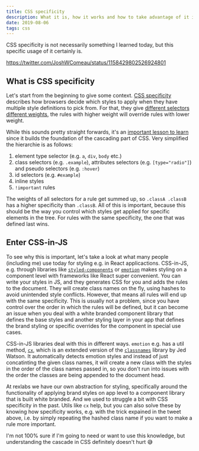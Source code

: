 ```yaml
---
title: CSS specificity
description: What it is, how it works and how to take advantage of it in the age of CSS-in-JS
date: 2019-08-06
tags: css
---
```


CSS specificity is not necessarily something I learned today, but this specific usage of it certainly is.

https://twitter.com/JoshWComeau/status/1158429802526924801

## What is CSS specificity

Let's start from the beginning to give some context. [CSS specificity](https://developer.mozilla.org/en-US/docs/Web/CSS/Specificity) describes how browsers decide which styles to apply when they have multiple style definitions to pick from. For that, they give [different selectors different weights](https://specifishity.com/), the rules with higher weight will override rules with lower weight.

While this sounds pretty straight forwards, it's an [important lesson to learn](https://www.smashingmagazine.com/2007/07/css-specificity-things-you-should-know/) since it builds the foundation of the cascading part of CSS. Very simplified the hierarchie is as follows:

1. element type selector (e.g. `a`, `div`, `body` etc.)
1. class selectors (e.g. `.example`), attributes selectors (e.g. `[type="radio"]`) and pseudo selectors (e.g. `:hover`)
1. id selectors (e.g. `#example`)
1. inline styles
1. `!important` rules

The weights of all selectors for a rule get summed up, so `.classA .classB` has a higher specificity than `.classB`. All of this is important, because this should be the way you control which styles get applied for specific elements in the tree. For rules with the same specificity, the one that was defined last wins.

## Enter CSS-in-JS

To see why this is important, let's take a look at what many people (including me) use today for styling e.g. in React applicactions. CSS-in-JS, e.g. through libraries like [`styled-components`](https://github.com/styled-components/styled-components) or [`emotion`](https://github.com/emotion-js/emotion) makes styling on a component level with frameworks like React super convenient. You can write your styles in JS, and they generates CSS for you and adds the rules to the document. They will create class names on the fly, using hashes to avoid unintended style conflicts. However, that means all rules will end up with the same specificity. This is usually not a problem, since you have control over the order in which the rules will be defined, but it can become an issue when you deal with a white branded component library that defines the base styles and another styling layer in your app that defines the brand styling or specific overrides for the component in special use cases.

CSS-in-JS libraries deal with this in different ways. `emotion` e.g. has a util method, [`cx`](https://emotion.sh/docs/emotion#cx), which is an extended version of the [`classnames`](https://github.com/JedWatson/classnames) library by Jed Watson. It automatically detects emotion styles and instead of just concatinting the given class names, it will create a new class with the styles in the order of the class names passed in, so you don't run into issues with the order the classes are being appended to the document head.

At rexlabs we have our own abstraction for styling, specifically around the functionality of applying brand styles on app level to a component library that is built white branded. And we used to struggle a bit with CSS specificity in the past. Utils like `cx` help, but you can also solve these by knowing how specificity works, e.g. with the trick expained in the tweet above, i.e. by simply repeating the hashed class name if you want to make a rule more important.

I'm not 100% sure if I'm going to need or want to use this knowledge, but understanding the cascade in CSS definitely doesn't hurt 😅
